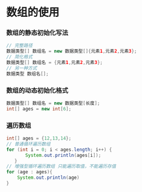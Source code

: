 # 数组的使用

### 数组的静态初始化写法

```java
// 完整路径
数据类型[] 数组名 = new 数据类型[]{元素1,元素2,元素3};
// 简化格式
数据类型[] 数组名 = {元素1,元素2,元素3};
// 另一种方式
数据类型 数组名[];
```

### 数组的动态初始化格式

```java
数据类型[] 数组名 = new 数据类型[长度];
int[] ages = new int[6];    
```

### 遍历数组

```java
int[] ages = {12,13,14};
// 普通循环遍历数组
for (int i = 0; i < ages.length; i++) {
       System.out.println(ages[i]);
   }
// 增强型循环遍历数组 只能遍历取值，不能遍历存值
for (age : ages){
    System.out.println(age)
}
```



